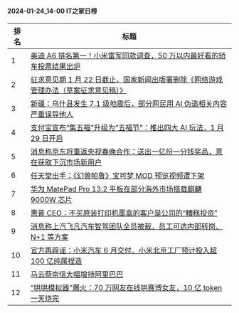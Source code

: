 #### 2024-01-24_14-00  IT之家日榜

| 排名 | 标题|
| --- | ---|
| 1 | [奥迪 A6 排名第一！小米雷军同款调查，50 万以内最好看的轿车投票结果出炉](https://www.ithome.com/0/746/842.htm) |
| 2 | [征求意见期 1 月 22 日截止，国家新闻出版署删除《网络游戏管理办法（草案征求意见稿）》](https://www.ithome.com/0/746/783.htm) |
| 3 | [新疆：乌什县发生 7.1 级地震后，部分网民用 AI 伪造相关内容严重误导他人](https://www.ithome.com/0/746/825.htm) |
| 4 | [支付宝宣布“集五福”升级为“五福节”：推出四大 AI 玩法，1 月 29 日开启](https://www.ithome.com/0/746/771.htm) |
| 5 | [消息称京东将重返央视春晚合作：送出一亿份一分钱奖品，意在获取下沉市场新用户](https://www.ithome.com/0/746/836.htm) |
| 6 | [任天堂出手：《幻兽帕鲁》宝可梦 MOD 预览视频遭下架](https://www.ithome.com/0/746/850.htm) |
| 7 | [华为 MatePad Pro 13.2 平板在部分海外市场搭载麒麟 9000W 芯片](https://www.ithome.com/0/746/762.htm) |
| 8 | [惠普 CEO：不买原装打印机墨盒的客户是公司的“糟糕投资”](https://www.ithome.com/0/746/808.htm) |
| 9 | [消息称上汽飞凡汽车智驾团队全员被裁，员工可选内部转岗、N+1 等方案](https://www.ithome.com/0/746/848.htm) |
| 10 | [官方再辟谣：小米汽车 6 月交付、小米北京工厂预计投入超 100 亿纯属捏造](https://www.ithome.com/0/746/844.htm) |
| 11 | [马云蔡崇信大幅增持阿里巴巴](https://www.ithome.com/0/746/859.htm) |
| 12 | [“哄哄模拟器”爆火：70 万网友在线哄赛博女友，10 亿 token 一天烧完](https://www.ithome.com/0/746/797.htm) |
